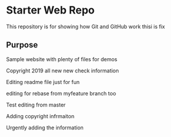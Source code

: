 # Starter Web Repo

This repository is for showing how Git and GitHub work
thisi is fix
## Purpose

Sample website with plenty of files for demos

Copyright 2019 all new new check
information

Editing readme file just for fun

editing for rebase from myfeature branch too

Test editing from master

Adding copyright infrmaiton

Urgently adding the information